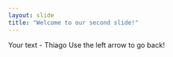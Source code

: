 ```yaml
---
layout: slide
title: "Welcome to our second slide!"
---
```

Your text - Thiago
Use the left arrow to go back!
